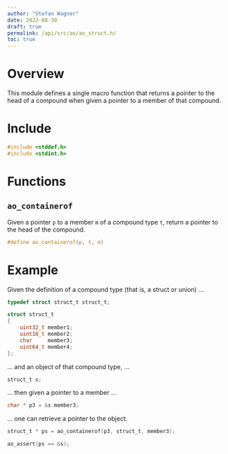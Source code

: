 ```yaml
---
author: "Stefan Wagner"
date: 2022-08-30
draft: true
permalink: /api/src/ao/ao_struct.h/
toc: true
---
```


# Overview

This module defines a single macro function that returns a pointer to the head of a compound when given a pointer to a member of that compound.

# Include

```c
#include <stddef.h>
#include <stdint.h>
```

# Functions

## `ao_containerof`

Given a pointer `p` to a member `m` of a compound type `t`, return a pointer to the head of the compound.

```c
#define ao_containerof(p, t, m)
```

# Example

Given the definition of a compound type (that is, a struct or union) ...

```c
typedef struct struct_t struct_t;
```

```c
struct struct_t
{
    uint32_t member1;
    uint16_t member2;
    char     member3;
    uint64_t member4;
};
```

... and an object of that compound type, ...

```c
struct_t s;
```

... then given a pointer to a member ...

```c
char * p3 = &s.member3;
```

... one can retrieve a pointer to the object.

```c
struct_t * ps = ao_containerof(p3, struct_t, member3);
```

```c
ao_assert(ps == &s);
```
